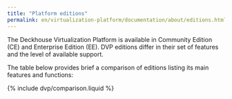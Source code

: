 ```yaml
---
title: "Platform editions"
permalink: en/virtualization-platform/documentation/about/editions.html
---
```


The Deckhouse Virtualization Platform is available in Community Edition (CE) and Enterprise Edition (EE). DVP editions differ in their set of features and the level of available support.

The table below provides brief a comparison of editions listing its main features and functions:

{% include dvp/comparison.liquid %}

